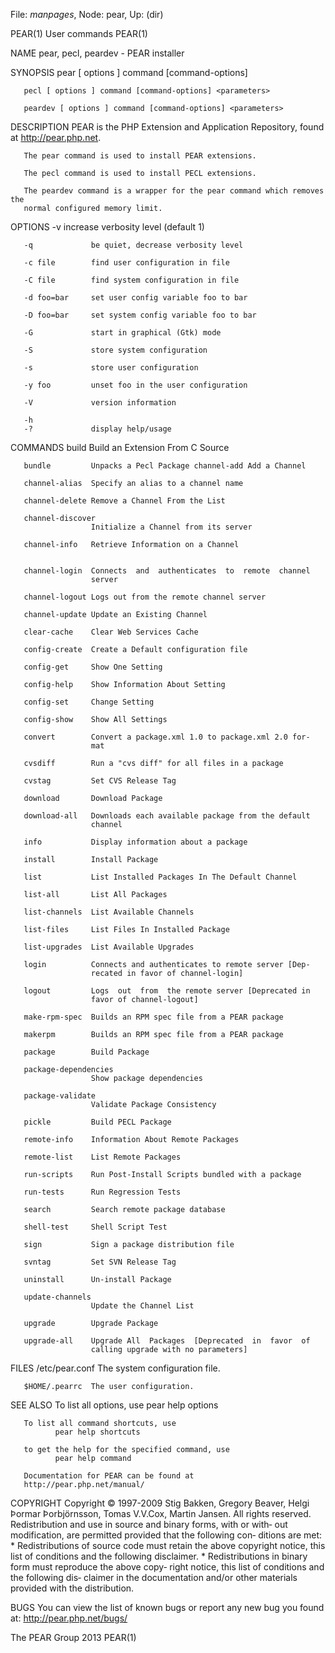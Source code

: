 File: *manpages*,  Node: pear,  Up: (dir)

PEAR(1)                          User commands                         PEAR(1)



NAME
       pear, pecl, peardev - PEAR installer


SYNOPSIS
       pear [ options ] command [command-options] <parameters>

       pecl [ options ] command [command-options] <parameters>

       peardev [ options ] command [command-options] <parameters>

DESCRIPTION
       PEAR  is  the  PHP  Extension  and  Application  Repository,  found  at
       http://pear.php.net.

       The pear command is used to install PEAR extensions.

       The pecl command is used to install PECL extensions.

       The peardev command is a wrapper for the pear command which removes the
       normal configured memory limit.


OPTIONS
       -v             increase verbosity level (default 1)

       -q             be quiet, decrease verbosity level

       -c file        find user configuration in file

       -C file        find system configuration in file

       -d foo=bar     set user config variable foo to bar

       -D foo=bar     set system config variable foo to bar

       -G             start in graphical (Gtk) mode

       -S             store system configuration

       -s             store user configuration

       -y foo         unset foo in the user configuration

       -V             version information

       -h
       -?             display help/usage


COMMANDS
       build          Build an Extension From C Source

       bundle         Unpacks a Pecl Package channel-add Add a Channel

       channel-alias  Specify an alias to a channel name

       channel-delete Remove a Channel From the List

       channel-discover
                      Initialize a Channel from its server

       channel-info   Retrieve Information on a Channel


       channel-login  Connects  and  authenticates  to  remote  channel
                      server

       channel-logout Logs out from the remote channel server

       channel-update Update an Existing Channel

       clear-cache    Clear Web Services Cache

       config-create  Create a Default configuration file

       config-get     Show One Setting

       config-help    Show Information About Setting

       config-set     Change Setting

       config-show    Show All Settings

       convert        Convert a package.xml 1.0 to package.xml 2.0 for‐
                      mat

       cvsdiff        Run a "cvs diff" for all files in a package

       cvstag         Set CVS Release Tag

       download       Download Package

       download-all   Downloads each available package from the default
                      channel

       info           Display information about a package

       install        Install Package

       list           List Installed Packages In The Default Channel

       list-all       List All Packages

       list-channels  List Available Channels

       list-files     List Files In Installed Package

       list-upgrades  List Available Upgrades

       login          Connects and authenticates to remote server [Dep‐
                      recated in favor of channel-login]

       logout         Logs  out  from  the remote server [Deprecated in
                      favor of channel-logout]

       make-rpm-spec  Builds an RPM spec file from a PEAR package

       makerpm        Builds an RPM spec file from a PEAR package

       package        Build Package

       package-dependencies
                      Show package dependencies

       package-validate
                      Validate Package Consistency

       pickle         Build PECL Package

       remote-info    Information About Remote Packages

       remote-list    List Remote Packages

       run-scripts    Run Post-Install Scripts bundled with a package

       run-tests      Run Regression Tests

       search         Search remote package database

       shell-test     Shell Script Test

       sign           Sign a package distribution file

       svntag         Set SVN Release Tag

       uninstall      Un-install Package

       update-channels
                      Update the Channel List

       upgrade        Upgrade Package

       upgrade-all    Upgrade All  Packages  [Deprecated  in  favor  of
                      calling upgrade with no parameters]


FILES
       /etc/pear.conf The system configuration file.

       $HOME/.pearrc  The user configuration.


SEE ALSO
       To list all options, use
              pear help options

       To list all command shortcuts, use
              pear help shortcuts

       to get the help for the specified command, use
              pear help command

       Documentation for PEAR can be found at
       http://pear.php.net/manual/

COPYRIGHT
       Copyright  © 1997-2009 Stig Bakken, Gregory Beaver, Helgi Þormar
       Þorbjörnsson, Tomas V.V.Cox, Martin Jansen.
       All rights reserved.
       Redistribution and use in source and binary forms, with or with‐
       out modification, are permitted provided that the following con‐
       ditions are met:
       * Redistributions of source code must retain the above copyright
       notice, this list of conditions and the following disclaimer.
       *  Redistributions in binary form must reproduce the above copy‐
       right notice, this list of conditions  and  the  following  dis‐
       claimer  in  the  documentation  and/or other materials provided
       with the distribution.

BUGS
       You can view the list of known bugs or report any  new  bug  you
       found at:
       http://pear.php.net/bugs/




The PEAR Group                       2013                              PEAR(1)
